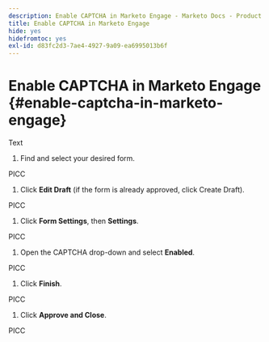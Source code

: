 ```yaml
---
description: Enable CAPTCHA in Marketo Engage - Marketo Docs - Product Documentation
title: Enable CAPTCHA in Marketo Engage
hide: yes
hidefromtoc: yes
exl-id: d83fc2d3-7ae4-4927-9a09-ea6995013b6f
---
```

# Enable CAPTCHA in Marketo Engage {#enable-captcha-in-marketo-engage}

Text

1. Find and select your desired form.

PICC

1. Click **Edit Draft** (if the form is already approved, click Create Draft).

PICC

1. Click **Form Settings**, then **Settings**.

PICC

1. Open the CAPTCHA drop-down and select **Enabled**.

PICC

1. Click **Finish**.

PICC

1. Click **Approve and Close**.

PICC
